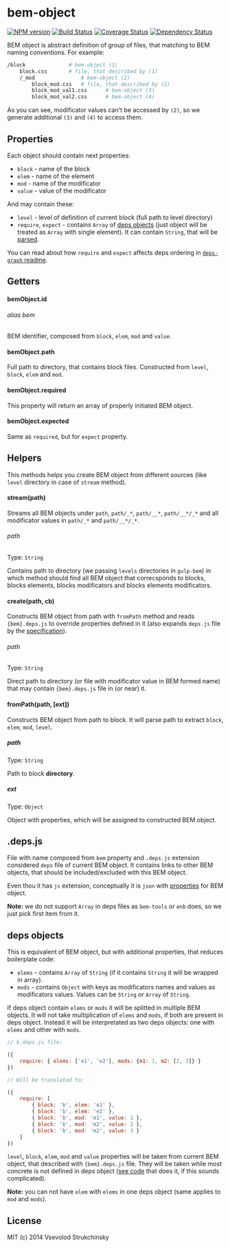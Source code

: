 # bem-object

[![NPM version][npm-image]][npm-url] [![Build Status][travis-image]][travis-url] [![Coverage Status][coveralls-image]][coveralls-url] [![Dependency Status][depstat-image]][depstat-url]

BEM object is abstract definition of group of files, that matching to BEM naming conventions. For example:

```bash
/block              # bem-object (1)
    block.css       # file, that described by (1)
    /_mod               # bem-object (2)
        block_mod.css   # file, that described by (2)
        block_mod_val1.css      # bem-object (3)
        block_mod_val2.css      # bem-object (4)
```

As you can see, modificator values can't be accessed by `(2)`, so we generate additional `(3)` and `(4)` to access them.

## Properties

Each object should contain next properties:

 * `block` - name of the block
 * `elem` - name of the element
 * `mod` - name of the modificator
 * `value` - value of the modificator

And may contain these:

* `level` - level of definition of current block (full path to level directory)
* `require`, `expect` - contains `Array` of [deps objects]() (just object will be treated as `Array` with single element). It can contain `String`, that will be [parsed](https://github.com/floatdrop/parse-bem-identifier).

You can read about how `require` and `expect` affects deps ordering in [`deps-graph` readme](https://github.com/floatdrop/deps-graph#deps-graph----).

## Getters

#### bemObject.id
###### alias bem

BEM identifier, composed from `block`, `elem`, `mod` and `value`.

#### bemObject.path

Full path to directory, that contains block files. Constructed from `level`, `block`, `elem` and `mod`.

#### bemObject.required

This property will return an array of properly initiated BEM object.

#### bemObject.expected

Same as `required`, but for `expect` property.

## Helpers

This methods helps you create BEM object from different sources (like `level` directory in case of `stream` method).

#### stream(path)

Streams all BEM objects under `path`, `path/_*`, `path/__*`, `path/__*/_*` and all modificator values in `path/_*` and `path/__*/_*`.

###### path
Type: `String`  

Contains path to directory (we passing `levels` directories in `gulp-bem`) in which method should find all BEM object that correcsponds to blocks, blocks elements, blocks modificators and blocks elements modificators.

#### create(path, cb)

Constructs BEM object from path with `fromPath` method and reads `{bem}.deps.js` to override properties defined in it (also expands `deps.js` file by the [specification](https://github.com/floatdrop/bem-object#.deps.js)).

###### path
Type: `String`

Direct path to directory (or file with modificator value in BEM formed name) that may contain `{bem}.deps.js` file in (or near) it.

#### fromPath(path, [ext])

Constructs BEM object from path to block. It will parse path to extract `block`, `elem`, `mod`, `level`.

##### path
Type: `String`

Path to block __directory__.

##### ext
Type: `Object`

Object with properties, which will be assigned to constructed BEM object.

## .deps.js

File with name composed from `bem` property and `.deps.js` extension considered `deps` file of current BEM object. It contains links to other BEM objects, that should be included/excluded with this BEM object.

Even thou it has `js` extension, conceptually it is `json` with [properties](https://github.com/floatdrop/bem-object#properties) for BEM object.

__Note:__ we do not support `Array` in deps files as `bem-tools` or `enb` does, so we just pick first item from it.

## deps objects

This is equivalent of BEM object, but with additional properties, that reduces boilerplate code:

 * `elems` - contains `Array` of `String` (if it contains `String` it will be wrapped in array).
 * `mods` - contains `Object` with keys as modificators names and values as modificators values. Values can be `String` or `Array` of `String`.

If deps object contain `elems` or `mods` it will be splitted in multiple BEM objects. It will not take multiplication of `elems` and `mods`, if both are present in deps object. Instead it will be interpretated as two deps objects: one with `elems` and other with `mods`.

```js
// b.deps.js file:

({
    require: { elems: ['e1', 'e2'], mods: {m1: 1, m2: [2, 3]} }
})

// Will be translated to:

({
    require: [
        { block: 'b', elem: 'e1' },
        { block: 'b', elem: 'e2' },
        { block: 'b', mod: 'm1', value: 1 },
        { block: 'b', mod: 'm2', value: 2 },
        { block: 'b', mod: 'm2', value: 3 }
    ]
})
```

`level`, `block`, `elem`, `mod` and `value` properties will be taken from current BEM object, that described with `{bem}.deps.js` file. They will be taken while most concrete is not defined in deps object ([see code](https://github.com/floatdrop/bem-object/blob/master/lib/object.js#L19-L25) that does it, if this sounds complicated).

__Note:__ you can not have `elem` with `elems` in one deps object (same applies to `mod` and `mods`).

## License

MIT (c) 2014 Vsevolod Strukchinsky

[npm-url]: https://npmjs.org/package/bem-object
[npm-image]: http://img.shields.io/npm/v/bem-object.svg?style=flat

[travis-url]: http://travis-ci.org/floatdrop/bem-object
[travis-image]: http://img.shields.io/travis/floatdrop/bem-object.svg?branch=master&style=flat

[depstat-url]: https://gemnasium.com/floatdrop/bem-object
[depstat-image]: http://img.shields.io/gemnasium/floatdrop/bem-object.svg?style=flat

[coveralls-url]: https://coveralls.io/r/floatdrop/bem-object
[coveralls-image]: http://img.shields.io/coveralls/floatdrop/bem-object.svg?style=flat

